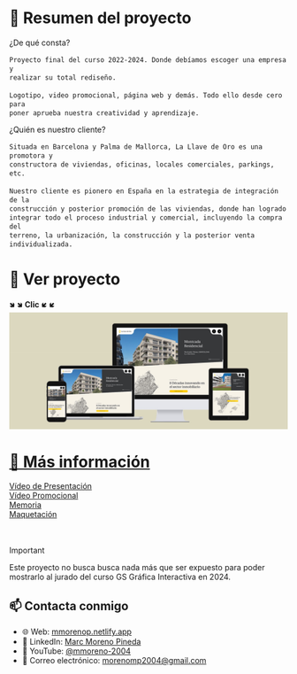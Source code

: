 # 📌 **Resumen del proyecto**
¿De qué consta?

    Proyecto final del curso 2022-2024. Donde debíamos escoger una empresa y 
    realizar su total rediseño.
    
    Logotipo, video promocional, página web y demás. Todo ello desde cero para 
    poner aprueba nuestra creatividad y aprendizaje.

¿Quién es nuestro cliente?

    Situada en Barcelona y Palma de Mallorca, La Llave de Oro es una promotora y 
    constructora de viviendas, oficinas, locales comerciales, parkings, etc. 
    
    Nuestro cliente es pionero en España en la estrategia de integración de la 
    construcción y posterior promoción de las viviendas, donde han logrado 
    integrar todo el proceso industrial y comercial, incluyendo la compra del 
    terreno, la urbanización, la construcción y la posterior venta individualizada. 

# 👀 **Ver proyecto**
🢆 🢆 **Clic** 🢇 🢇
<a href="https://lallavedeoromarc.netlify.app/"><img src ="./IMG/portada-llavedeoro.jpg" alt="portada de la llave de oro"/>

# 🔗 **Más información**

[Vídeo de Presentación](https://youtu.be/I8AwqrDGntk)<br/>
[Vídeo Promocional](https://youtu.be/xzKuKFbGBlY?si=cba7lO8-fTZRGe39)<br/>
[Memoria](https://drive.google.com/file/d/1WS1AHfabmbqAQysucMaBW2TVoFaLJ4Zi/view?usp=drive_link)<br/>
[Maquetación](https://www.figma.com/design/l2qsPgt2PVYz0KJEUQOK8v/Fase-6---PI?node-id=1-2)<br/><br/><br/>

> [!IMPORTANT]
> Este proyecto no busca busca nada más que ser expuesto para poder mostrarlo al jurado del curso GS Gráfica Interactiva en 2024.

## 📫 Contacta conmigo

- 🌐 Web: [mmorenop.netlify.app](https://mmorenop.netlify.app/)
- 💼 LinkedIn: [Marc Moreno Pineda](https://es.linkedin.com/in/marc-moreno-pineda)
- 🎥 YouTube: [@mmoreno-2004](https://www.youtube.com/@mmoreno-2004)
- 📧 Correo electrónico: morenomp2004@gmail.com
